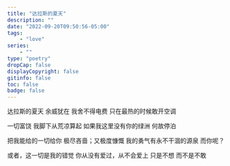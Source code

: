 ```yaml
---
title: "达拉斯的夏天"
description: ""
date: "2022-09-20T09:50:56-05:00"
tags: 
    - "love"
series: 
    - ""
type: "poetry"
dropCap: false
displayCopyright: false
gitinfo: false
toc: false
badge: false
---
```

达拉斯的夏天
余威犹在
我舍不得电费
只在最热的时候敢开空调

一切富饶
我脚下从荒凉算起
如果我这里没有你的绿洲
何故停泊

把我能给的一切给你
极尽吝啬；又极度慷慨
我的勇气有永不干涸的源泉
而你呢？

或者，这一切是我的错觉
你从没有爱过，从不会爱上
只是不想
而不是不敢
